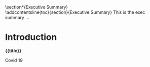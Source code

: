 \section*{Executive Summary}                                    
\addcontentsline{toc}{section}{Executive Summary} 
This is the exec summary ...

# Introduction

**{{title}}**

Covid 19
